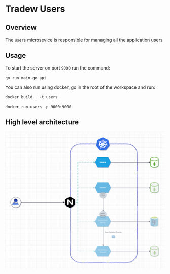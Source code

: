 # Tradew Users

## Overview
The `users` microsevice is responsible for managing all the application users

## Usage
To start the server on port `9000` run the command:
```
go run main.go api
```


You can also run using docker, go in the root of the workspace and run:
```
docker build . -t users
```

```
docker run users -p 9000:9000
```


## High level architecture

![image of the architecture](./docs/architecture.png)